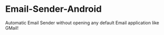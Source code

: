 # Email-Sender-Android
Automatic Email Sender without opening any default Email application like GMail!
